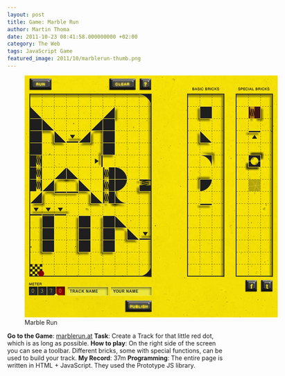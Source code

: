 ```yaml
---
layout: post
title: Game: Marble Run
author: Martin Thoma
date: 2011-10-23 08:41:58.000000000 +02:00
category: The Web
tags: JavaScript Game
featured_image: 2011/10/marblerun-thumb.png
---
```

<figure class="alignleft">
            <a href="../images/2011/10/marblerun.png"><img src="../images/2011/10/marblerun.png" alt="Marble Run" style="max-width:584px;max-height:558px;" class="size-full wp-image-7181"/></a>
            <figcaption class="text-center">Marble Run</figcaption>
        </figure>

<b>Go to the Game</b>: <a href="http://marblerun.at/tracks/new" rel="nofollow">marblerun.at</a>
<b>Task</b>: Create a Track for that little red dot, which is as long as possible.
<b>How to play</b>: On the right side of the screen you can see a toolbar. Different bricks, some with special functions, can be used to build your track.
<b>My Record</b>: 37m
<b>Programming</b>: The entire page is written in HTML + JavaScript. They used the Prototype JS library.
